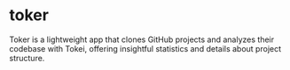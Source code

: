 # toker
Toker is a lightweight app that clones GitHub projects and analyzes their codebase with Tokei, offering insightful statistics and details about project structure.
